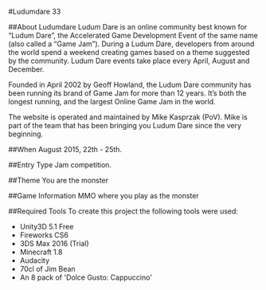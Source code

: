 #Ludumdare 33

##About Ludumdare
Ludum Dare is an online community best known for “Ludum Dare”, the Accelerated Game Development Event of the same name (also called a “Game Jam”). During a Ludum Dare, developers from around the world spend a weekend creating games based on a theme suggested by the community. Ludum Dare events take place every April, August and December.

Founded in April 2002 by Geoff Howland, the Ludum Dare community has been running its brand of Game Jam for more than 12 years. It’s both the longest running, and the largest Online Game Jam in the world.

The website is operated and maintained by Mike Kasprzak (PoV). Mike is part of the team that has been bringing you Ludum Dare since the very beginning.

##When
August 2015, 22th - 25th.

##Entry Type
Jam competition.

##Theme
You are the monster

##Game Information
MMO where you play as the monster

##Required Tools
To create this project the following tools were used:

* Unity3D 5.1 Free
* Fireworks CS6
* 3DS Max 2016 (Trial)
* Minecraft 1.8
* Audacity
* 70cl of Jim Bean
* An 8 pack of 'Dolce Gusto: Cappuccino'